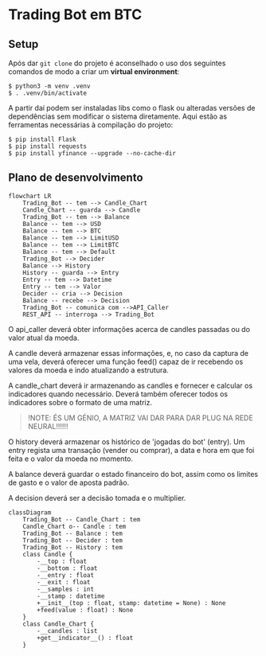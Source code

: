 # Trading Bot em BTC

## Setup

Após dar `git clone` do projeto é aconselhado o uso dos seguintes comandos de modo a criar um **virtual environment**:

    $ python3 -m venv .venv
    $ . .venv/bin/activate

A partir daí podem ser instaladas libs como o flask ou alteradas versões de dependências sem modificar o sistema diretamente. Aqui estão as ferramentas necessárias à compilação do projeto:

    $ pip install Flask
    $ pip install requests
    $ pip install yfinance --upgrade --no-cache-dir

## Plano de desenvolvimento

```mermaid
flowchart LR
    Trading_Bot -- tem --> Candle_Chart
    Candle_Chart -- guarda --> Candle
    Trading_Bot -- tem --> Balance
    Balance -- tem --> USD
    Balance -- tem --> BTC
    Balance -- tem --> LimitUSD
    Balance -- tem --> LimitBTC
    Balance -- tem --> Default
    Trading_Bot --> Decider
    Balance --> History
    History -- guarda --> Entry
    Entry -- tem --> Datetime
    Entry -- tem --> Valor
    Decider -- cria --> Decision
    Balance -- recebe --> Decision
    Trading_Bot -- comunica com -->API_Caller
    REST_API -- interroga --> Trading_Bot
```

O api_caller deverá obter informações acerca de candles passadas ou do valor atual da moeda.

A candle deverá armazenar essas informações, e, no caso da
captura de uma vela, deverá oferecer uma função feed() capaz de ir recebendo os valores da moeda e indo atualizando a estrutura.

A candle_chart deverá ir armazenando as candles e fornecer e calcular os indicadores quando necessário. Deverá também oferecer todos os indicadores sobre o formato de uma matriz.

> !NOTE: ÉS UM GÉNIO, A MATRIZ VAI DAR PARA DAR PLUG NA REDE NEURAL!!!!!!

O history deverá armazenar os histórico de 'jogadas do bot' (entry). Um entry regista uma transação (vender ou comprar), a data e hora em que foi feita e o valor da moeda no momento.

A balance deverá guardar o estado financeiro do bot, assim como os limites de gasto e o valor de aposta padrão.

A decision deverá ser a decisão tomada e o multiplier.

```mermaid
classDiagram
    Trading_Bot -- Candle_Chart : tem
    Candle_Chart o-- Candle : tem
    Trading_Bot -- Balance : tem
    Trading_Bot -- Decider : tem
    Trading_Bot -- History : tem
    class Candle {
        -__top : float
        -__bottom : float
        -__entry : float
        -__exit : float
        -__samples : int
        -__stamp : datetime
        +__init__(top : float, stamp: datetime = None) : None
        +feed(value : float) : None
    }
    class Candle_Chart {
        -__candles : list
        +get__indicator__() : float
    }

```